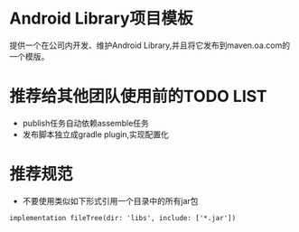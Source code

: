 # Android Library项目模板

提供一个在公司内开发、维护Android Library,并且将它发布到maven.oa.com的一个模版。

# 推荐给其他团队使用前的TODO LIST
- publish任务自动依赖assemble任务
- 发布脚本独立成gradle plugin,实现配置化

# 推荐规范

- 不要使用类似如下形式引用一个目录中的所有jar包
```
implementation fileTree(dir: 'libs', include: ['*.jar'])
```